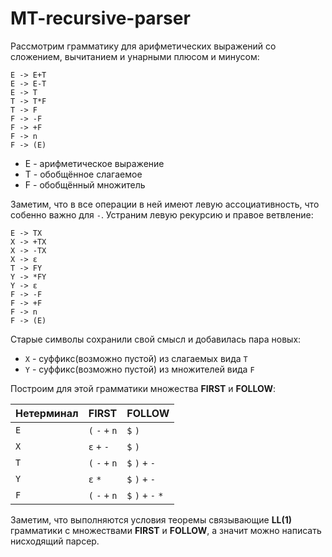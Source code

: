 # MT-recursive-parser

Рассмотрим грамматику для арифметических выражений со сложением, вычитанием и унарными плюсом и минусом:
```
E -> E+T
E -> E-T
E -> T
T -> T*F
T -> F
F -> -F
F -> +F
F -> n
F -> (E)
```
* E - арифметическое выражение
* Т - обобщённое слагаемое
* F - обобщённый множитель

Заметим, что в все операции в ней имеют левую ассоциативность, что собенно важно для `-`. Устраним левую рекурсию и правое ветвление:
```
E -> TX
X -> +TX
X -> -TX
X -> ε
T -> FY
Y -> *FY
Y -> ε
F -> -F
F -> +F
F -> n
F -> (E)
```

Старые символы сохранили свой смысл и добавилась пара новых:

* `X` - суффикс(возможно пустой) из слагаемых вида `T`
* `Y` - суффикс(возможно пустой) из множителей вида `F`


Построим для этой грамматики множества **FIRST** и **FOLLOW**:

| Нетерминал | FIRST             | FOLLOW              |
| ---------- |------------------ | ------------------- |
| `E`        | `(` `-` `+` `n`   | `$` `)`             |
| `X`        | `ε` `+` `-`       | `$` `)`             |
| `T`        | `(` `-` `+` `n`   | `$` `)` `+` `-`     |
| `Y`        | `ε` `*`           | `$` `)` `+` `-`     |
| `F`        | `(` `-` `+` `n`   | `$` `)` `+` `-` `*` |

Заметим, что выполняются условия теоремы связывающие **LL(1)** грамматики с множествами **FIRST** и **FOLLOW**, а значит можно написать нисходящий парсер.
